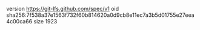 version https://git-lfs.github.com/spec/v1
oid sha256:7f538a37e1563f732f60b814620a0d9cb8e11ec7a3b5d01755e27eea4c00ca66
size 1923
